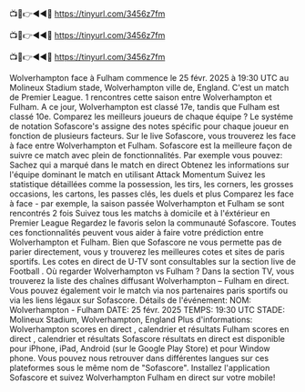 📺📱👉◄◄🔴 https://tinyurl.com/3456z7fm

📺📱👉◄◄🔴 https://tinyurl.com/3456z7fm

📺📱👉◄◄🔴 https://tinyurl.com/3456z7fm


Wolverhampton face à Fulham commence le 25 févr. 2025 à 19:30 UTC au Molineux Stadium stade, Wolverhampton ville de, England. C'est un match de Premier League.
1 rencontres cette saison entre Wolverhampton et Fulham. A ce jour, Wolverhampton est classé 17e, tandis que Fulham est classé 10e. Comparez les meilleurs joueurs de chaque équipe ? Le systéme de notation Sofascore's assigne des notes spécific pour chaque joueur en fonction de plusieurs facteurs.
Sur le live Sofascore, vous trouverez les face à face entre Wolverhampton et Fulham. Sofascore est la meilleure façon de suivre ce match avec plein de fonctionnalités. Par exemple vous pouvez:
Sachez qui a marqué dans le match en direct
Obtenez les informations sur l'équipe dominant le match en utilisant Attack Momentum
Suivez les statistique détaillées comme la possession, les tirs, les corners, les grosses occasions, les cartons, les passes clés, les duels et plus
Comparez les face à face - par exemple, la saison passée Wolverhampton et Fulham se sont rencontrés 2 fois
Suivez tous les matchs à domicile et à l'éxtérieur en Premier League
Regardez le favoris selon la communauté Sofascore.
Toutes ces fonctionnalités peuvent vous aider à faire votre prédiction entre Wolverhampton et Fulham. Bien que Sofascore ne vous permette pas de parier directement, vous y trouverez les meilleures cotes et sites de paris sportifs. Les cotes en direct de U-TV sont consultables sur la section live de Football .
Où regarder Wolverhampton vs Fulham ? Dans la section TV, vous trouverez la liste des chaînes diffusant Wolverhampton – Fulham en direct. Vous pouvez également voir le match via nos partenaires paris sportifs ou via les liens légaux sur Sofascore.
Détails de l'événement:
NOM: Wolverhampton - Fulham
DATE: 25 févr. 2025
TEMPS: 19:30 UTC
STADE: Molineux Stadium, Wolverhampton, England
Plus d'informations:
Wolverhampton scores en direct , calendrier et résultats
Fulham scores en direct , calendrier et résultats
Sofascore résultats en direct est disponible pour iPhone, iPad, Android (sur le Google Play Store) et pour Window phone. Vous pouvez nous retrouver dans différentes langues sur ces plateformes sous le même nom de "Sofascore". Installez l'application Sofascore et suivez Wolverhampton Fulham en direct sur votre mobile!

